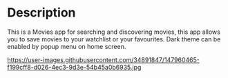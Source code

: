 # Description
This is a Movies app for searching and discovering movies, this app allows you to save movies to your watchlist or your favourites. Dark theme can be enabled by popup menu on home screen.

https://user-images.githubusercontent.com/34891847/147960465-f199cff8-d026-4ec3-9d3e-54b45a0b6935.jpg

